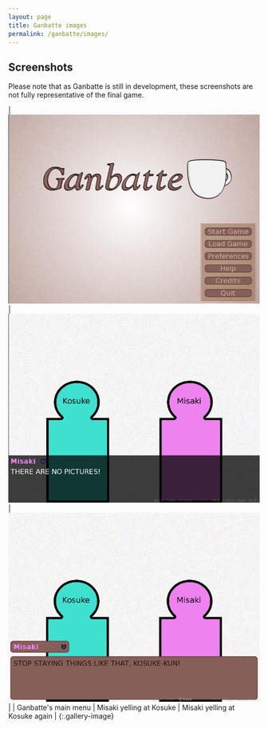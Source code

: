```yaml
---
layout: page
title: Ganbatte images
permalink: /ganbatte/images/
---
```


## Screenshots
Please note that as Ganbatte is still in development, these screenshots are not fully representative of the final game.

| [![Ganbatte's main menu](/images/sc_01.png)](/images/sc_01.png) | [![Misaki yelling at Kosuke](/images/sc_02.png)](/images/sc_02.png) | [![Misaki yelling at Kosuke again](/images/sc_03.png)](/images/sc_03.png) |
| Ganbatte's main menu | Misaki yelling at Kosuke | Misaki yelling at Kosuke again |
{:.gallery-image}
